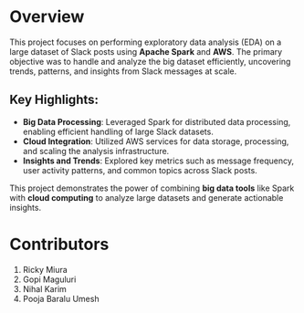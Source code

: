 # Overview

This project focuses on performing exploratory data analysis (EDA) on a large dataset of Slack posts using **Apache Spark** and **AWS**. The primary objective was to handle and analyze the big dataset efficiently, uncovering trends, patterns, and insights from Slack messages at scale.

## Key Highlights:
- **Big Data Processing**: Leveraged Spark for distributed data processing, enabling efficient handling of large Slack datasets.
- **Cloud Integration**: Utilized AWS services for data storage, processing, and scaling the analysis infrastructure.
- **Insights and Trends**: Explored key metrics such as message frequency, user activity patterns, and common topics across Slack posts.

This project demonstrates the power of combining **big data tools** like Spark with **cloud computing** to analyze large datasets and generate actionable insights.

# Contributors
1. Ricky Miura
2. Gopi Maguluri
3. Nihal Karim
4. Pooja Baralu Umesh